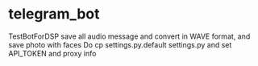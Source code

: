 # telegram_bot
TestBotForDSP save all audio message and convert in WAVE format, and save photo with faces
Do cp settings.py.default settings.py and set API_TOKEN and proxy info
